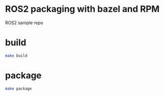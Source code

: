# ROS2 packaging with bazel and RPM

ROS2 sample repo 

# build

```bash
make build
```

# package

```bash
make package
```
